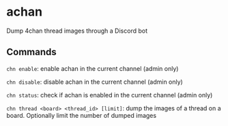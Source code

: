 # achan
Dump 4chan thread images through a Discord bot

## Commands

`chn enable`: enable achan in the current channel (admin
only)

`chn disable`: disable achan in the current channel (admin
only)

`chn status`: check if achan is enabled in the current
channel (admin only)

`chn thread <board> <thread_id> [limit]`: dump the images of a
thread on a board. Optionally limit the number of dumped
images
